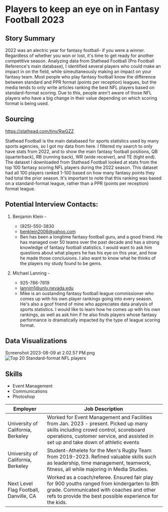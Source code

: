 
# Players to keep an eye on in Fantasy Football 2023
## Story Summary
2022 was an alectric year for fantasy football- if you were a winner. Regardless of whether you won or lost, it's time to get ready for another competitive season. Analyzing data from Stathead Football (Pro Football Reference's main database), I identified several players who could make an impact in on the field, while simeultaneously making an impact on your fantasy team. Most people who play fantasy football know the difference between standard and PPR format (points per reception) leagues, but the media tends to only write articles ranking the best NFL players based on standard-format scoring. Due to this, people aren't aware of those NFL players who have a big change in their value depending on which scoring format is being used.

## Sourcing
https://stathead.com/tiny/RwGZZ

Stathead Football is the main databased for sports statistics used by many sports agencies, so I got my data from here. I filtered my search to only have stats from 2022, and to show the main fantasy football positions, QB (quarterback), RB (running back), WR (wide receiver), and TE (tight end). The dataset I downloaded from Stathead Football looked at stats from the top 100 fantasy scoring NFL players during the 2022 season. This dataset had all 100 players ranked 1-100 based on how many fantasy points they had total the prior season. It's important to note that this ranking was based on a standard-format league, rather than a PPR (points per reception) format league. 

## Potential Interview Contacts:

1. Benjamin Klein -
   * (925)-550-3830
   * benklein2006@yahoo.com
   * Ben has been a longtime fantasy football guru, and a good friend. He has managed over 50 teams over the past decade and has a strong knowledge of fantasy football statistics. I would want to ask him questions about what players he has his eye on this year, and how he made those conclusions. I also want to know what he thinks of the players my study found to be gems.

2. Michael Lanning -
   * 925-786-7819
   * lannim1@unlv.nevada.edu
   * Mike is an oustanding fantasy football league commissioner who comes up with his own player rankings going into every season. He's also a goof friend of mine who appreciates data analysis of sports statistics. I would like to learn how he comes up with his own rankings, as well as ask him if he also finds players whose fantasy performance is dramatically impacted by the type of league scoring format.
     
## Data Visualizations
Screenshot 2023-08-09 at 2.02.57 PM.png
![Top 20 Standard-format NFL players](/Screenshot2023-08-09at2.02.57PM.png)











## Skills
* Event Management
* Communications
* Photoshop

| **Employer**                           	| **Job Description**                                                                                                                                                                                                  	|
|----------------------------------------	|----------------------------------------------------------------------------------------------------------------------------------------------------------------------------------------------------------------------	|
| University of California, Berkeley     	| Worked for Event Management and Facilities from Jan. 2023 - present. Picked up many skills including crowd control, scoreboard operations, customer service, and assisted in set up and take down of athletic events 	|
| University of California, Berkeley     	| Student-Athelete for the Men's Rugby Team from 2019-2023. Refined valuable skills such as leadership, time management, teamwork, fitness, all while majoring in Media Studies.                                       	|
| Next Level Flag Football, Danville, CA 	| Worked as a coach/referee. Ensured fair play for 900 youths ranged from kindergarten to 8th grade. Communicated with coaches and other refs to provide the best possible experience for the kids.                    	|
